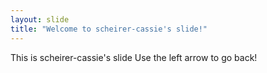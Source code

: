 ```yaml
---
layout: slide
title: "Welcome to scheirer-cassie's slide!"
---
```

This is scheirer-cassie's slide
Use the left arrow to go back!
